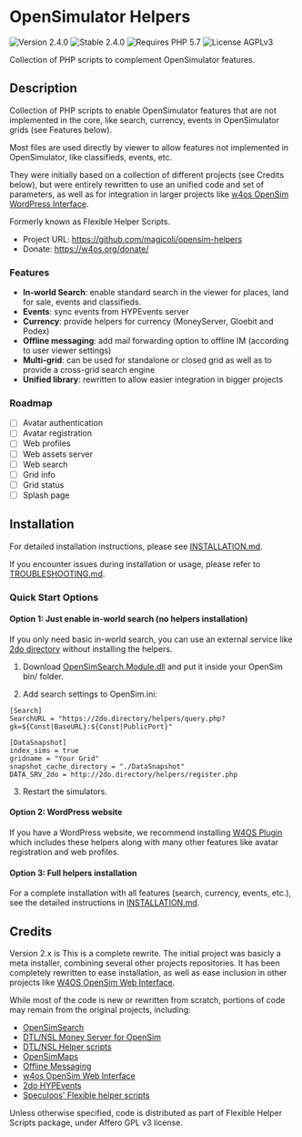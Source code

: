 # OpenSimulator Helpers

![Version 2.4.0](https://badgen.net/badge/Version/2.4.0/blue)
![Stable 2.4.0](https://badgen.net/badge/Stable/2.4.0/green)
![Requires PHP 5.7](https://badgen.net/badge/PHP/5.7/7884bf)
![License AGPLv3](https://badgen.net/badge/License/AGPLv3/552b55)

Collection of PHP scripts to complement OpenSimulator features.

## Description

Collection of PHP scripts to enable OpenSimulator features that are not implemented in the core, like search, currency, events in OpenSimulator grids (see Features below).

Most files are used directly by viewer to allow features not implemented in OpenSimulator, like classifieds, events, etc.

They were initially based on a collection of different projects (see Credits below), but were entirely rewritten to use an unified code and set of parameters, as well as for integration in larger projects like [w4os OpenSim WordPress Interface](https://w4os.org/).

Formerly known as Flexible Helper Scripts.

- Project URL: <https://github.com/magicoli/opensim-helpers>
- Donate: <https://w4os.org/donate/>

### Features

- **In-world Search**: enable standard search in the viewer for places, land for sale, events and classifieds.
- **Events**: sync events from HYPEvents server
- **Currency**: provide helpers for currency (MoneyServer, Gloebit and Podex)
- **Offline messaging**: add mail forwarding option to offline IM (according to user viewer settings)
- **Multi-grid**: can be used for standalone or closed grid as well as to provide a cross-grid search engine
- **Unified library**: rewritten to allow easier integration in bigger projects

### Roadmap

- [ ] Avatar authentication
- [ ] Avatar registration
- [ ] Web profiles
- [ ] Web assets server
- [ ] Web search
- [ ] Grid info
- [ ] Grid status
- [ ] Splash page

## Installation

For detailed installation instructions, please see [INSTALLATION.md](INSTALLATION.md).

If you encounter issues during installation or usage, please refer to [TROUBLESHOOTING.md](TROUBLESHOOTING.md).

### Quick Start Options

#### Option 1: Just enable in-world search (no helpers installation)

If you only need basic in-world search, you can use an external service like [2do directory](http://2do.directory/) without installing the helpers.

1. Download [OpenSimSearch.Module.dll](https://github.com/magicoli/opensim-helpers/tree/master/bin) and put it inside your OpenSim bin/ folder.

2. Add search settings to OpenSim.ini:
  ```
  [Search]
  SearchURL = "https://2do.directory/helpers/query.php?gk=${Const|BaseURL}:${Const|PublicPort}"

  [DataSnapshot]
  index_sims = true
  gridname = "Your Grid"
  snapshot_cache_directory = "./DataSnapshot"
  DATA_SRV_2do = http://2do.directory/helpers/register.php
  ```

3. Restart the simulators.

#### Option 2: WordPress website

If you have a WordPress website, we recommend installing [W4OS Plugin](https://w4os.org/) which includes these helpers along with many other features like avatar registration and web profiles.

#### Option 3: Full helpers installation

For a complete installation with all features (search, currency, events, etc.), see the detailed instructions in [INSTALLATION.md](INSTALLATION.md).

## Credits

Version 2.x is This is a complete rewrite. The initial project was basicly a meta installer, combining several other projects repositories. It has been completely rewritten to ease installation, as well as ease inclusion in other projects like [W4OS OpenSim Web Interface](https://w4os.org/).

While most of the code is new or rewritten from scratch, portions of code may remain from the original projects, including:

- [OpenSimSearch](https://github.com/kcozens/OpenSimSearch)
- [DTL/NSL Money Server for OpenSim](http://www.nsl.tuis.ac.jp/xoops/modules/xpwiki/?OpenSim%2FMoneyServer)
- [DTL/NSL Helper scripts](http://www.nsl.tuis.ac.jp/xoops/modules/xpwiki/?OpenSim%2FMoneyServer%2FHelper%20Script)
- [OpenSimMaps](https://github.com/hawddamor/opensimmaps)
- [Offline Messaging](http://opensimulator.org/wiki/Offline_Messaging)
- [w4os OpenSim Web Interface](https://w4os.org/)
- [2do HYPEvents](https://2do.directory)
- [Speculoos' Flexible helper scripts](https://github.com/magicoli/opensim-helpers)

Unless otherwise specified, code is distributed as part of Flexible Helper Scripts package, under Affero GPL v3 license.
